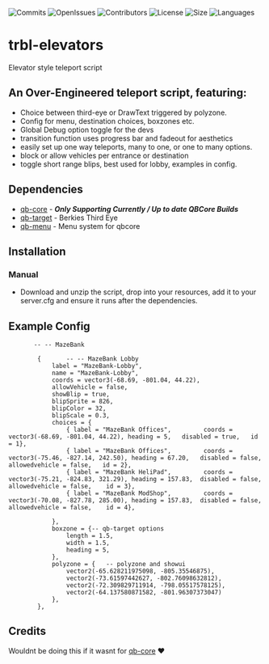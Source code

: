 ![Commits](https://img.shields.io/github/last-commit/troublenz/trbl-elevators?style=plastic) 
![OpenIssues](https://img.shields.io/github/issues/troublenz/trbl-elevators?style=plastic) 
![Contributors](https://img.shields.io/github/contributors/troublenz/trbl-elevators?color=aqua&style=plastic) 
![License](https://img.shields.io/github/license/troublenz/trbl-elevators?color=aqua&style=plastic) 
![Size](https://img.shields.io/github/repo-size/troublenz/trbl-elevators?color=aqua&style=plastic) 
![Languages](https://img.shields.io/github/languages/top/troublenz/trbl-elevators?color=aqua&style=plastic)

# trbl-elevators
 Elevator style teleport script

## An Over-Engineered teleport script, featuring:

- Choice between third-eye or DrawText triggered by polyzone.
- Config for menu, destination choices, boxzones etc.
- Global Debug option toggle for the devs
- transition function uses progress bar and fadeout for aesthetics
- easily set up one way teleports, many to one, or one to many options.
- block or allow vehicles per entrance or destination
- toggle short range blips, best used for lobby, examples in config.


## Dependencies
- [qb-core](https://github.com/qbcore-framework/qb-core) - ***Only Supporting Currently / Up to date QBCore Builds***
- [qb-target](https://github.com/qbcore-framework/qb-target) - Berkies Third Eye
- [qb-menu](https://github.com/qbcore-framework/qb-menu)     - Menu system for qbcore


## Installation
### Manual
- Download and unzip the script, drop into your resources, add it to your server.cfg and ensure it runs after the dependencies.

## Example Config
```
       -- -- MazeBank
        
        {       -- -- MazeBank Lobby
            label = "MazeBank-Lobby",
            name = "MazeBank-Lobby", 
            coords = vector3(-68.69, -801.04, 44.22),
            allowVehicle = false,
            showBlip = true,
            blipSprite = 826,
            blipColor = 32,
            blipScale = 0.3,
            choices = {
                { label = "MazeBank Offices",         coords = vector3(-68.69, -801.04, 44.22), heading = 5,   disabled = true,   id = 1},
                { label = "MazeBank Offices",         coords = vector3(-75.46, -827.14, 242.50), heading = 67.20,   disabled = false, allowedvehicle = false,   id = 2},
                { label = "MazeBank HeliPad",         coords = vector3(-75.21, -824.83, 321.29), heading = 157.83,  disabled = false, allowedvehicle = false,    id = 3},
                { label = "MazeBank ModShop",         coords = vector3(-70.08, -827.78, 285.00), heading = 157.83,  disabled = false, allowedvehicle = false,    id = 4},
               
            },
            boxzone = {-- qb-target options 
                length = 1.5,
                width = 1.5,                
                heading = 5,
            },
            polyzone = {   -- polyzone and showui
                vector2(-65.628211975098, -805.35546875),
                vector2(-73.61597442627, -802.76098632812),
                vector2(-72.309829711914, -798.05517578125),
                vector2(-64.137580871582, -801.96307373047)
            },
        },
```

## Credits
Wouldnt be doing this if it wasnt for [qb-core](https://github.com/qbcore-framework) ❤️

